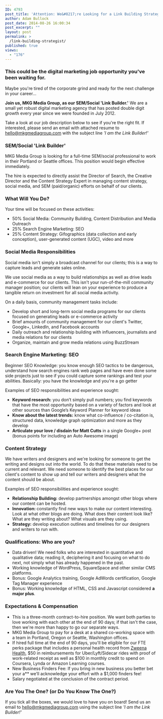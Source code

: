 ```yaml
---
ID: 4793
post_title: 'Attention: We&#8217;re Looking for a Link Building Strategist'
author: Adam Bullock
post_date: 2014-08-26 16:00:34
post_excerpt: ""
layout: post
permalink: >
  /link-building-strategist/
published: true
views:
  - "176"
---
```

<h3>This could be the digital marketing job opportunity you've been waiting for.</h3>

<p>Maybe you're tired of the corporate grind and ready for the next challenge in your career...</p>

<p><strong>Join us, MKG Media Group, as our SEM/Social 'Link Builder.'</strong> We are a small yet robust digital marketing agency that has posted double digit growth every year since we were founded in July 2012.</p>

<p>Take a look at our job description below to see if you're the right fit. If interested, please send an email with attached resume to <a href="mailto:hello@mkgmediagroup.com">hello@mkgmediagroup.com</a> with the subject line <i>'I am the Link Builder!'</i></p>
<!--more-->

<h3>SEM/Social 'Link Builder'</h3>

<p>MKG Media Group is looking for a full-time SEM/social professional to work in their Portland or Seattle offices. This position would begin effective immediately.</p>

<p>The hire is expected to directly assist the Director of Search, the Creative Director and the Content Strategy Expert in managing content strategy, social media, and SEM (paid/organic) efforts on behalf of our clients.</p>

<h3>What Will You Do?</h3>

<p>Your time will be focused on these activities:</p>
<ul>
<li>50% Social Media: Community Building, Content Distribution and Media Outreach</li>
<li>25% Search Engine Marketing: SEO</li>
<li>25% Content Strategy: Gifographics (data collection and early conception), user-generated content (UGC), video and more</li>
</ul>


<h3>Social Media Responsibilities</h3>

<p>Social media isn't simply a broadcast channel for our clients; this is a way to capture leads and generate sales online.</p>

<p>We use social media as a way to build relationships as well as drive leads and e-commerce for our clients. This isn't your run-of-the-mill community manager position; our clients will lean on your experience to produce a tangible return on investment for all social media activity.</p>

<p>On a daily basis, community management tasks include:</p>
<ul>
<li>Develop short and long-term social media programs for our clients focused on generating leads or e-commerce activity</li>
<li>Brief amounts of community management for our client's Twitter, Google+, LinkedIn, and Facebook accounts</li>
<li>Daily outreach and relationship building with influencers, journalists and media relations for our clients</li>
<li>Organize, maintain and grow media relations using BuzzStream</li>
</ul>


<h3>Search Engine Marketing: SEO</h3>

<p>Beginner SEO Knowledge:</b> you know enough SEO tactics to be dangerous, understand how search engines rank web pages and have even done some side projects just to see if you could capture some rankings and test your abilities. Basically: you have the knowledge and you're a go getter


<p>Examples of SEO responsibilities and experience sought:</p>
<ul>
<li><strong>Keyword research:</strong> you don’t simply pull numbers; you find keywords that have the most opportunity based on a variety of factors and look at other sources than Google’s Keyword Planner for keyword ideas</li>
<li><strong>Know about the latest trends:</strong> know what co-influence / co-citation is, structured data, knowledge graph optimization and more as they develop</li>
<li><strong>Articulate your love / disdain for Matt Cutts</strong> in a single Google+ post (bonus points for including an Auto Awesome image)</li>
</ul>


<h3>Content Strategy</h3>

<p>We have writers and designers and we're looking for someone to get the writing and designs out into the world. To do that these materials need to be current and relevant. We need someone to identify the best places for our client's content to show up and tell our writers and designers what the content should be about.</p>

<p>Examples of SEO responsibilities and experience sought:</p>
<ul>
<li><strong>Relationship Building:</strong> develop partnerships amongst other blogs where our content can be hosted.</li>
<li><strong>Innovation: </strong> constantly find new ways to make our content interesting. Look at what other blogs are doing. What does their content look like? What are they writing about? What visuals are they using.</li>
<li><strong>Strategy:</strong> develop execution outlines and timelines for our designers and writers to run with.</li>
</ul>

<h3>Qualifications: Who are you?</h3>

<p>
<ul>
<li>Data driven! We need folks who are interested in quantitative and qualitative data; reading it, deciphering it and focusing on what to do next, not simply what has already happened in the past.</li>
<li>Working knowledge of WordPress, SquareSpace and other similar CMS platforms.</li>
<li>Bonus: Google Analytics training, Google AdWords certification, Google Tag Manager experience</li>
<li>Bonus: Working knowledge of HTML, CSS and Javascript considered <strong>a major plus</strong>.</li>
</ul>
</p>

<h3>Expectations &amp; Compensation</h3>
<ul>
<li>This is a three-month contract-to-hire position. We want both parties to love working with each other at the end of 90 days; if that isn't the case, then we're more than happy to go our separate ways.</li>
<li>MKG Media Group to pay for a desk at a shared co-working space with a team in Portland, Oregon or Seattle, Washington offices.</li>
<li>If hired full time at the end of 90 days, you'll be eligible for our FTE perks package that includes a personal health record from <a href="http://zweenahealth.com" target="_blank">Zweena Health</a>, $50 in reimbursements for Uber/Lyft/Sidecar rides with proof of work-related receipt as well as $100 in monthly credit to spend on Coursera, Lynda or Amazon Learning courses.</li>
<li>New Business Finders Fee: If you bring in new business you better bet your a** we’ll acknowledge your effort with a $1,000 finders fee!</li>
<li>Salary negotiated at the conclusion of the contract period.</li>
</ul>
</p>

<h3>Are You The One? (or Do You Know The One?)</h3>

<p>If you tick all the boxes, we would love to have you on board! Send us an email to <a href="mailto:hello@mkgmediagroup.com">hello@mkgmediagroup.com</a> using the subject line <i>'I am the Link Builder!'</i></p>